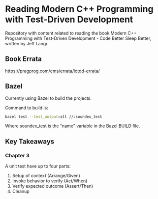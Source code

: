# Reading Modern C++ Programming with Test-Driven Development

Repository with content related to reading the book Modern C++ Programming with Test-Driven Development - Code Better Sleep Better, written by Jeff Langr.

## Book Errata

<https://pragprog.com/cms/errata/lotdd-errata/>

## Bazel

Currently using Bazel to build the projects.

Command to build is:

```bash
bazel test --test_output=all //:soundex_test
```

Where soundex_test is the "name" variable in the Bazel BUILD file.

## Key Takeaways

### Chapter 3

A unit test have up to four parts:

1. Setup of context (Arrange/Given)
2. Invoke behavior to verify (Act/When)
3. Verify expected outcome (Assert/Then)
4. Cleanup

